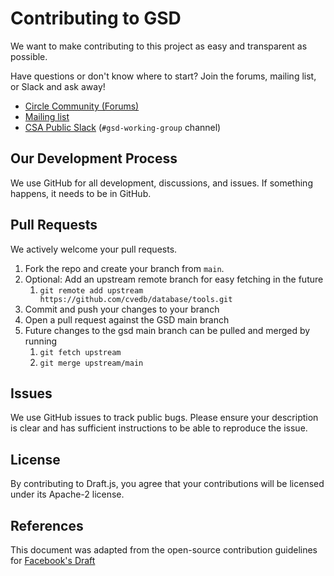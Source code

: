 # Contributing to GSD

We want to make contributing to this project as easy and transparent as
possible.

Have questions or don't know where to start? Join the forums, mailing list, or
Slack and ask away!

- [Circle Community (Forums)](https://csaurl.org/gsd-circle)
- [Mailing list](https://csaurl.org/gsd-mailing-list)
- [CSA Public Slack](https://csaurl.org/csa-public-slack) (`#gsd-working-group` channel)

## Our Development Process

We use GitHub for all development, discussions, and issues. If something
happens, it needs to be in GitHub.

## Pull Requests

We actively welcome your pull requests.

1) Fork the repo and create your branch from `main`.
1) Optional: Add an upstream remote branch for easy fetching in the future
    1) `git remote add upstream https://github.com/cvedb/database/tools.git`
1) Commit and push your changes to your branch
1) Open a pull request against the GSD main branch
1) Future changes to the gsd main branch can be pulled and merged by running
    1) `git fetch upstream`
    1) `git merge upstream/main`

## Issues

We use GitHub issues to track public bugs. Please ensure your description is
clear and has sufficient instructions to be able to reproduce the issue.

## License

By contributing to Draft.js, you agree that your contributions will be licensed
under its Apache-2 license.

## References

This document was adapted from the open-source contribution guidelines for [Facebook's Draft](https://github.com/facebook/draft-js/blob/a9316a723f9e918afde44dea68b5f9f39b7d9b00/CONTRIBUTING.md)
